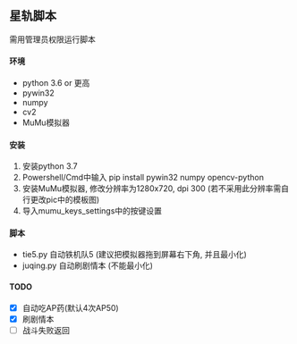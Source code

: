 星轨脚本
---
需用管理员权限运行脚本

#### 环境
- python 3.6 or 更高
- pywin32
- numpy
- cv2
- MuMu模拟器

#### 安装
1. 安装python 3.7
2. Powershell/Cmd中输入 pip install pywin32 numpy opencv-python
3. 安装MuMu模拟器, 修改分辨率为1280x720, dpi 300 (若不采用此分辨率需自行更改pic中的模板图)
4. 导入mumu_keys_settings中的按键设置

#### 脚本
- tie5.py 自动铁机队5 (建议把模拟器拖到屏幕右下角, 并且最小化)
- juqing.py 自动刷剧情本 (不能最小化)

#### TODO
- [x] 自动吃AP药(默认4次AP50)
- [x] 刷剧情本
- [ ] 战斗失败返回
